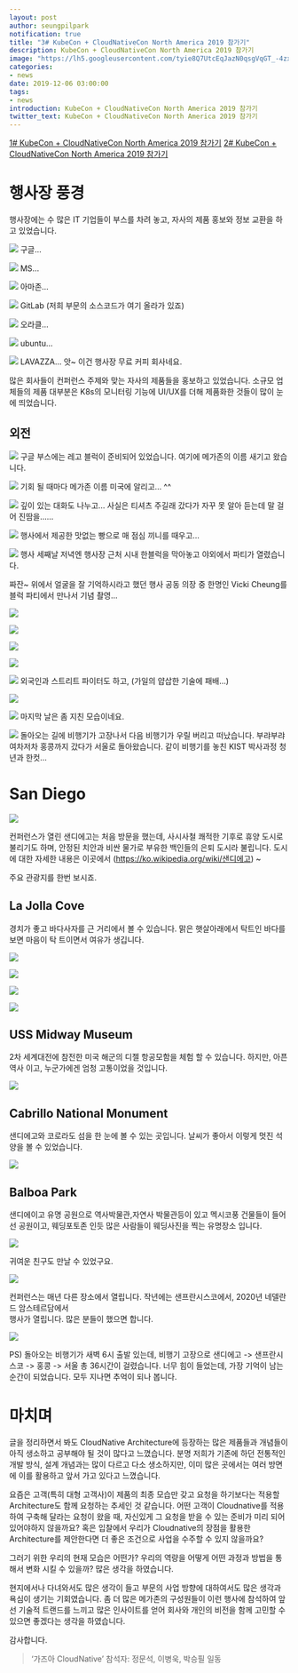 ```yaml
---
layout: post
author: seungpilpark
notification: true
title: "3# KubeCon + CloudNativeCon North America 2019 참가기"
description: KubeCon + CloudNativeCon North America 2019 참가기
image: "https://lh5.googleusercontent.com/tyie8Q7UtcEqJazN0qsgVqGT_-4zx8BT3uB27ckw2PoJAwcJT5V7o6OKCSEFHW0c6_qC69OmnJa5wuPcGtAg0cLKhHAECpl-9J7U77O8-dkmQuW11t78nPtrsE1701cr2DtLmrmx"
categories:
- news
date: 2019-12-06 03:00:00
tags:
- news
introduction: KubeCon + CloudNativeCon North America 2019 참가기
twitter_text: KubeCon + CloudNativeCon North America 2019 참가기
---
```


[1# KubeCon + CloudNativeCon North America 2019 참가기](/kubecon-1)
[2# KubeCon + CloudNativeCon North America 2019 참가기](/kubecon-2)


# 행사장 풍경

행사장에는 수 많은 IT 기업들이 부스를 차려 놓고, 자사의 제품 홍보와 정보 교환을 하고 있었습니다. 

![](https://lh6.googleusercontent.com/_DNaD3wu8_pBp5lgm9u4PdU--TvRk7ofeZFpm6L751EEeF6SfVAcYM_R3EwtrTlT6Tznzt7ZfZ7Iu4GGm1vefRjWmvuJxFFf-WC4jcRt3PLumjIhlVHF3scw5RDVLe2j-h6KEitZ)
구글…

![](https://lh4.googleusercontent.com/k9lIqMkVfauZKrpJQchbGb-Gqhs0_9KDNehGcI34jaEQcWH_7Q9tPj0XKXobwvYBzXHVNzoSA0tsTTI8S-AIBYndqpiB1PJ7V2BRs-Z4c8SyYqyOBfAubMqmfkTABivq0HY9_PQd)
MS...

![](https://lh5.googleusercontent.com/_mV5rV1S_-ODMuBu95eoz-xpWTVDtOdYpx6MN_vgkefvqHKzMhs4ChXqEfnmTNozkKrcQdPTPd8LZiLb6_hFBzww88JIzgXgCYUKvo0UZUAoYdh9EGmpI9403lKLILZy2UtrVpju)
아마존…

![](https://lh5.googleusercontent.com/XStyhbbSr56tXg6lIQVorl_xtuLVX0ICgPg1GmjnhKbkzCpIF66jMmN3svOD4oIhvFt2fNGfOP2MR74vDKzNUMKwEfquZPfBsHQxMbceqcoAhHHccm9FvWeDi5zgE2TKmKm_0VHC)
GitLab (저희 부문의 소스코드가 여기 올라가 있죠)

![](https://lh4.googleusercontent.com/M5RC4f1Jipku3pvSjgSTCooIB4vxKyMJ0e2Hs0p4_dP7qGPPCWoU_sF14jck916c68hdtDAsqouXYPBmwqo3-JFJj5S2-NjyU2MvWMi24wMyBWvMtpnEuIXqvpJZaFS4B1_dsaPZ)
오라클…

![](https://lh6.googleusercontent.com/xOj1tMjijw0Rg9-C-Gk8iKBSJ__au__iM4-3u-ESZ9HaSwrt1hvdPLa6MUD3xKVR2rhxDCWsD9dQFKNdYur9uORMyf6MWlS46VkC_qQ1)
ubuntu…

![](https://lh6.googleusercontent.com/H6KFB6DJgSx8g8ZoLEFz8eM0ZWysGj9m4fBLk31zj5MBx4IAQP7KB__-kvlE_Pity9iDTCOkSl21GDSgooYANHtTkOk15m9hmLQh3VkFzcD6lJe2Glg0W2KtFocjcGYEJTHP4JPi)
LAVAZZA… 앗~ 이건 행사장 무료 커피 회사네요. 

많은 회사들이 컨퍼런스 주제와 맞는 자사의 제품들을 홍보하고 있었습니다. 소규모 업체들의 제품 대부분은 K8s의 모니터링 기능에 UI/UX를 더해 제품화한 것들이 많이 눈에 띄었습니다. 

## 외전

![](https://lh4.googleusercontent.com/0nrojPa4OEMLYX58Yuvfj2gr3mFLPUdzM528Ctuyy9AW5-RUmoymd8i2Tfo1O24ywwBVz9GT6X8WoLMA_DOKM6F9kPo8Mtkr_ZQt19fFge8Hl0A7N0va3r3V8Vyd1evOuWYOycFP)
구글 부스에는 레고 블럭이 준비되어 있었습니다. 여기에 메가존의 이름 새기고 왔습니다.  

![](https://lh5.googleusercontent.com/FCZeaggu0eUYrD0Hn1tnmCVndSNGaY0SRsJ1CWBT97KKNepDl06NSSCWeptKCplhdfmIlIG9uuPFYAn9jdHQ6u26lkE_k7vhmg_QejSO81apZRIcHpqZ5Xsg-nA5HZfFls2Tx7f7)
기회 될 때마다 메가존 이름 미국에 알리고… ^^

![](https://lh3.googleusercontent.com/zTjPml1F305VIN53MzjT-1J8-3n5-UukZSKPw8Ei7_PZqVq4e_ec34ZW-C950-syPz6x0BbreMk3vTX_A3pt7tNF_HMf4OKSBliWbV_yWSYb3kWERzuVAVO5zMkOpD0VvYf0mQOs)
깊이 있는 대화도 나누고… 사실은 티셔츠 주길래 갔다가 자꾸 못 알아 듣는데 말 걸어 진땀을……

![](https://lh4.googleusercontent.com/di-Ty5DLMxa1DtXjKoh0fmxVY7iuhhubpIbGE1qvoilqyly_DSnVHMs0C5CuwSg3TaW4M5_wx2uIccGZVZaKpWIp2bSbrsKJkuyOCn_Hzv1P144d7lsTqUYcEp1pUGF1kCGbyFCu)
행사에서 제공한 맛없는 빵으로 매 점심 끼니를 때우고…

![](https://lh5.googleusercontent.com/rjvKTiSL6rO8w94BFOKqCLts2cZMvn6HfJRTDwR-F5Vlek41QeP8vZ8Jrqmc6wIS4jOC9PMh026_XMVo3Pi-qLOmiGXMZdnx5TyDLlbH6C374l3gkqLeoLvi2IBiBODxpLg6DGtx)
행사 세째날 저녁엔 행사장 근처 시내 한블럭을 막아놓고 야외에서 파티가 열렸습니다. 

짜잔~ 위에서 얼굴을 잘 기억하시라고 했던 행사 공동 의장 중 한명인 Vicki Cheung를 블럭 파티에서 만나서 기념 촬영...

![](https://lh4.googleusercontent.com/Z1aI87drxU26GX858xaGtW_J13nF31aSyUtrK81Yif0mZDVb-l9PooCYHjpEZApnWIgsjgs5OG4Kv0nMmL3ctYQ3BUClGxYWoOBR2Zvo)

![](https://lh4.googleusercontent.com/iIwkbQBU3Bp778T1XvvdGct8d1MWbUTdEqDlySj_UmdJcCq0UAum8LRMkijpHU8OW8XB4fk32J00fsnVBli6DCVCDJJy_0mSYyEca1_n)

![](https://lh5.googleusercontent.com/iurbkeUGzVxOL58hp3fbAl59xcZO3mrOrdXxvLKX_ddyzz1W3d18TJMFAFZ-Tne_YaiuWkjTzWbLNWpa-NL6lfogV3Iq1yVdxsyvg-Bo)

![](https://lh6.googleusercontent.com/ngxDIvavQIItT7a3TIIdb_njKlYMHdOYwT_-wuK9jKXmLwUpJxYrM2ih_-IE_I06nCkx6kQPT1RYN2DDwiq3AePo42TP9Lmrf5N6AHyF-gxvmSeVe80QNsWhU3a84yk1YBcMoaRn)

![](https://lh6.googleusercontent.com/N4G3GDUfeSvML4NADlWwKLWgRtEkt13m8c4szd7epn844aSwknfvVb3GMgKSJfCbvwT-HgbFiTWe90iCtUSXFnnMsefe2tJoUTVFikWtgphDWye9fCYvTZjAf5ZfTA3SRAuVGPZa)
외국인과 스트리트 파이터도 하고, (가일의 얍삽한 기술에 패배…)

![](https://lh4.googleusercontent.com/lUv9J3eRwxcxkSY-y0QsV8nZOWbVhJW3_WGmW7EOh7WNqNAfLHUfXDZ_Rv_O4GlxL9o4Tonyv90uNF4ERNHBaCeZ4W-1R2zWKgPfL17yjo2C-Ld1mkH17RFciiumUEGUOukyxtfV)

![](https://lh3.googleusercontent.com/AhZevhGqHaI3qKTciWNBpGuZ95QxQoT652jgbJZKDNt6ZGn79uxPAQshlvesgBKX3oTlOFx_TfGCjF3ZHY1jIjDqQ4-QD074RvCv4CsC18HSJyYtTK_X17-Cx_4wfWyAmr99In4-)
마지막 날은 좀 지친 모습이네요. 

![](https://lh6.googleusercontent.com/m_W2VcZ0-B0SOQZ88DY-uG1pnOJzMQ6cnbWlLwDrweaLfnx6v1-eI2agk4ZGwoEYfaM69G_8zHZdDPgwvpJRHWs6eYdmha_I9Sf8satRnIaXFKXPLTdNQoCwNKWYbrH0b-mChg_S)
돌아오는 길에 비행기가 고장나서 다음 비행기가 우릴 버리고 떠났습니다. 부랴부랴 여차저차  홍콩까지 갔다가 서울로 돌아왔습니다. 같이 비행기를 놓친 KIST 박사과정 청년과 한컷…

# San Diego

![](https://lh6.googleusercontent.com/JzM7e3rGavzRc1Fj2z8k3d4CNGhTTjRk1JJv7n_lKJQ9kMIgE5GVNtH8kwYNkVX0JWdpDPB-mPZc3Q60h3DItZLOqAdFWQy2OoXXj3REF_7WCDAFKh_Sdsv9uuC3sHsLJW9oNbnD)

컨퍼런스가 열린 샌디에고는 처음 방문을 했는데,  사시사철 쾌적한 기후로 휴양 도시로 불리기도 하며, 안정된 치안과 비싼 물가로 부유한 백인들의 은퇴 도시라 불립니다. 
도시에 대한 자세한 내용은 이곳에서 (https://ko.wikipedia.org/wiki/샌디에고) ~

주요 관광지를 한번 보시죠. 

## La Jolla Cove

경치가 좋고 바다사자를 근 거리에서 볼 수 있습니다. 맑은 햇살아래에서 탁트인 바다를 보면 마음이 탁 트이면서 여유가 생깁니다. 

![](https://lh5.googleusercontent.com/wAPNvOdDSLBQFJDd0GHygYgTr923Wy9hvzCauNruX6E_G-ucL1gHxRbio2N0tZqxRJU5A0IQCnx2HWNT7hhBHIjqIO812jJ2txser_AxY4R3eqbcAOikAo_PXTLnJS976xcXMcEQ)

![](https://lh3.googleusercontent.com/YHG7dgGkAO6P1jC0igBt7OyiNQt9ZZbJrR3fPxZdiZc9kuDg1Ufk3Qd-ovPDh9EvkT4vzjazr-OFgWrCE2WObQxyGIpq3q165fGBWCQW)

![](https://lh3.googleusercontent.com/-ar7S_hd8BBwkc1D-1Dnj97JmihnlOqEG58F2q4UwEl56xYznRpPlXdzQeUQdPeLVcsCKzBJeB1QR3geYi9XnS66eMxZ_-fdVSXcCCec)

![](https://lh4.googleusercontent.com/IqgjBKO84BPYNBPg8SfqH4DnjNSsgiLSgBpUsV91LmcaDODLUcuibGq2pf0rHWj2nrc4k-9QrudayiaNaYh9_ihpKkcZWaEKfFLY65_H)

## USS Midway Museum

2차 세계대전에 참전한 미국 해군의 디젤 항공모함을 체험 할 수 있습니다. 
하지만, 아픈 역사 이고, 누군가에겐 엄청 고통이었을 것입니다. 

![](https://lh4.googleusercontent.com/MIBX3K70A9ltL-e3TWuai7xgtdiu7hABudTZrPB2gHDhxgMBdg8SkkCjlWi9JXjleyopKHTYVONOA27ymNSZwLkkIHrUDVC7qdyI2tKD)

## Cabrillo National Monument

샌디에고와 코로라도 섬을 한 눈에 볼 수 있는 곳입니다.
날씨가 좋아서 이렇게 멋진 석양을 볼 수 있었습니다. 

![](https://lh5.googleusercontent.com/fwmrJtg0CmXQaM3_GLMcLsXfuDCM5FUpQ_Pv1Sh7OLL3bNxABaPO0-YSyShQvqsC9Qv9_5ajKZ2BJ7mj9RxvF6MUOlmoluUJM4guUrCd)

## Balboa Park

샌디에이고 유명 공원으로 역사박물관,자연사 박물관등이 있고 멕시코풍 건물들이 들어선 공원이고, 
웨딩포토존 인듯 많은 사람들이 웨딩사진을 찍는 유명장소 입니다. 

![](https://lh4.googleusercontent.com/zeliURy-a6Tm9C3whR3jXTEJ8z_UEwlmUR8c--I6daWHrqy8WynSQLIIuJE6n4cpFuDrkDRI_tmZVgkrLGnuJvThr2Zbvyue6lJvFDfgaRFUW_DM1jL03UbnTSBkLAEhNyP31Nuy)

귀여운 친구도 만날 수 있었구요. 

![](https://lh6.googleusercontent.com/qzBEjTX1gN6W5SMcF6XK-mXDH9vOCRJ7K1V5sPlp5dgO4hjRn3mUNvLRF1fsDZ2Cge_3jOrKABto2pSVBQypenPvZLd5gd9sjQmGWeXy)

컨퍼런스는 매년 다른 장소에서 열립니다. 작년에는 샌프란시스코에서, 2020년 네델란드 암스테르담에서  
행사가 열립니다. 많은 분들이 했으면 합니다. 

![](https://lh5.googleusercontent.com/LKXNozQKh2ZR1y-3xO27cg2MgPsD1qjXL7E_ZP1cCuQZ1FE6l3ugoWoiEwn3xcMMsSjQDc87fnTDFlIliG44sIHfLo5NnzfbG-PVQ_S51QJY_179_15xPbcbJp6Ledqo0LelDH7I)

PS) 돌아오는 비행기가 새벽 6시 출발 있는데, 비행기 고장으로 샌디에고 -> 샌프란시스코 -> 홍콩 -> 서울 총 36시간이 걸렸습니다. 
너무 힘이 들었는데, 가장 기억이 남는 순간이 되었습니다. 
모두 지나면 추억이 되나 봅니다. 

# 마치며

글을 정리하면서 봐도 CloudNative Architecture에 등장하는 많은 제품들과 개념들이 아직 생소하고 공부해야 될 것이 많다고 느꼈습니다. 분명 저희가 기존에 하던 전통적인 개발 방식, 설계 개념과는 많이 다르고 다소 생소하지만, 이미 많은 곳에서는  여러 방면에 이를 활용하고 앞서 가고 있다고 느꼈습니다.
 
요즘은 고객(특히 대형 고객사)이 제품의 최종 모습만 갖고 요청을 하기보다는 적용할 Architecture도 함께 요청하는 추세인 것 같습니다. 어떤 고객이 Cloudnative를 적용하여 구축해 달라는 요청이 왔을 때, 자신있게 그 요청을 받을 수 있는 준비가 미리 되어 있어야하지 않을까요? 혹은 입찰에서 우리가 Cloudnative의 장점을 활용한 Architecture를 제안한다면 더 좋은 조건으로 사업을 수주할 수 있지 않을까요?
  
그러기 위한 우리의 현재 모습은 어떤가? 우리의 역량을 어떻게 어떤 과정과 방법을 통해서 변화 시킬 수 있을까? 많은 생각을 하였습니다. 

현지에서나 다녀와서도 많은 생각이 들고 부문의 사업 방향에 대하여서도 많은 생각과 욕심이 생기는 기회였습니다. 좀 더 많은 메가존의 구성원들이 이런 행사에 참석하여 앞선 기술적 트랜드를 느끼고 많은 인사이트를 얻어 회사와 개인의 비전을 함께 고민할 수 있으면 좋겠다는 생각을 하였습니다.

감사합니다. 

> ‘가즈아 CloudNative’
참석자: 정문석, 이병욱, 박승필 일동






